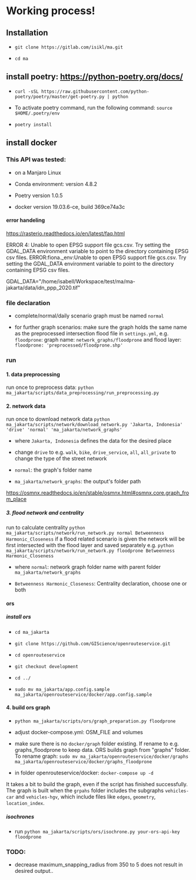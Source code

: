 # Working process!


## Installation

- `git clone https://gitlab.com/isikl/ma.git`

- `cd ma`

## install poetry: https://python-poetry.org/docs/
- `curl -sSL https://raw.githubusercontent.com/python-poetry/poetry/master/get-poetry.py | python`

- To activate poetry command, run the following command: `source $HOME/.poetry/env`

- `poetry install`


## install docker 


### This API was tested:

- on a Manjaro Linux 

- Conda environment: version 4.8.2

- Poetry version 1.0.5

- docker version 19.03.6-ce, build 369ce74a3c



#### error handeling
https://rasterio.readthedocs.io/en/latest/faq.html

ERROR 4: Unable to open EPSG support file gcs.csv.  Try setting the GDAL_DATA environment variable to point to the directory containing EPSG csv files.
ERROR:fiona._env:Unable to open EPSG support file gcs.csv.  Try setting the GDAL_DATA environment variable to point to the directory containing EPSG csv files.

GDAL_DATA="/home/isabell/Workspace/test/ma/ma-jakarta/data/idn_ppp_2020.tif" 


### file declaration
- complete/normal/daily scenario graph must be named `normal`

- for further graph scenarios: make sure the graph holds the same name as the preprocessed intersection flood file in `settings.yml`, 
e.g. `floodprone`: graph name: `network_graphs/floodprone` and flood layer: `floodprone: 'preprocessed/floodprone.shp'`


### run

#### 1. data preprocessing
run once to preprocess data: `python ma_jakarta/scripts/data_preprocessing/run_preprocessing.py`


#### 2. network data 
run once to download network data `python ma_jakarta/scripts/network/download_network.py 'Jakarta, Indonesia' 'drive' 'normal' 'ma_jakarta/network_graphs'`

- where `Jakarta, Indonesia`  defines the data for the desired place

- change `drive` to e.g. `walk`, `bike`, `drive_service`, `all`, `all_private` to change the type of the street network

- `normal`: the graph's folder name

- `ma_jakarta/network_graphs`: the output's folder path 

https://osmnx.readthedocs.io/en/stable/osmnx.html#osmnx.core.graph_from_place

##### 3. flood network and centrality

run to calculate centrality `python ma_jakarta/scripts/network/run_network.py normal Betweenness Harmonic_Closeness`
if a flood related scenario is given the network will be first intersected with the flood layer and saved separately e.g. 
`python ma_jakarta/scripts/network/run_network.py floodprone Betweenness Harmonic_Closeness`

- where `normal`: network graph folder name with parent folder `ma_jakarta/network_graphs`

- `Betweenness Harmonic_Closeness`: Centrality declaration, choose one or both  


#### ors

##### install ors

- `cd ma_jakarta`

- `git clone https://github.com/GIScience/openrouteservice.git`

- `cd openrouteservice`

- `git checkout development`

- `cd ../`

- `sudo mv ma_jakarta/app.config.sample ma_jakarta/openrouteservice/docker/app.config.sample`

#### 4. build ors graph 

- `python ma_jakarta/scripts/ors/graph_preparation.py floodprone`

- adjust docker-compose.yml: OSM_FILE and volumes

- make sure there is no `docker/graph` folder existing. If rename to e.g. graphs_floodprone to keep data. ORS builds graph from "graphs" folder. 
To rename graph: `sudo mv ma_jakarta/openrouteservice/docker/graphs ma_jakarta/openrouteservice/docker/graphs_floodprone`

- in folder openrouteservice/docker: `docker-compose up -d`

It takes a bit to build the graph, even if the script has finished successfully. The graph is built when the `grpahs` folder includes 
the subgraphs `vehicles-car` and `vehicles-hgv`, which include files like `edges`, `geometry`, `location_index`.  

##### isochrones

- run `python ma_jakarta/scripts/ors/isochrone.py your-ors-api-key floodprone`


### TODO: 

- decrease maximum_snapping_radius from 350 to 5 does not result in desired output..

